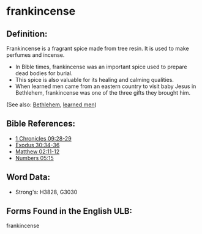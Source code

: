 # frankincense

## Definition:

Frankincense is a fragrant spice made from tree resin. It is used to make perfumes and incense.

* In Bible times, frankincense was an important spice used to prepare dead bodies for burial.
* This spice is also valuable for its healing and calming qualities.
* When learned men came from an eastern country to visit baby Jesus in Bethlehem, frankincense was one of the three gifts they brought him.

(See also: [Bethlehem](../names/bethlehem.md), [learned men](../other/learnedmen.md))

## Bible References:

* [1 Chronicles 09:28-29](rc://en/tn/help/1ch/09/28)
* [Exodus 30:34-36](rc://en/tn/help/exo/30/34)
* [Matthew 02:11-12](rc://en/tn/help/mat/02/11)
* [Numbers 05:15](rc://en/tn/help/num/05/15)

## Word Data:

* Strong's: H3828, G3030

## Forms Found in the English ULB:

frankincense
